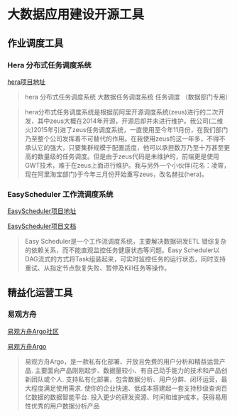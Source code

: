 # 大数据应用建设开源工具

## 作业调度工具

### Hera 分布式任务调度系统

[hera项目地址](https://github.com/scxwhite/hera)

> hera 分布式任务调度系统 大数据任务调度系统 任务调度 （数据部门专用）

> hera分布式任务调度系统是根据前阿里开源调度系统(zeus)进行的二次开发，其中zeus大概在2014年开源，开源后却并未进行维护。我公司(二维火)2015年引进了zeus任务调度系统，一直使用至今年11月份，在我们部门乃至整个公司发挥着不可替代的作用。在我使用zeus的这一年多，不得不承认它的强大，只要集群规模于配置适度，他可以承担数万乃至十万甚至更高的数量级的任务调度。但是由于zeus代码是未维护的，前端更是使用GWT技术，难于在zeus上面进行维护。我与另外一个小伙伴(花名：凌霄，现在阿里淘宝部门)于今年三月份开始重写zeus，改名赫拉(hera)。

### EasyScheduler 工作流调度系统

[EasyScheduler项目地址](https://github.com/analysys/EasyScheduler)

[EasyScheduler项目文档](https://analysys.github.io/easyscheduler_docs_cn/)

> Easy Scheduler是一个工作流调度系统，主要解决数据研发ETL 错综复杂的依赖关系，而不能直观监控任务健康状态等问题。Easy Scheduler以DAG流式的方式将Task组装起来，可实时监控任务的运行状态，同时支持重试、从指定节点恢复失败、暂停及Kill任务等操作。

## 精益化运营工具

### 易观方舟

[易观方舟Argo社区](https://geek.analysys.cn/topic/46)

[易观方舟Argo](http://argo.analysys.cn/)

> 易观方舟Argo，是一款私有化部署、开放且免费的用户分析和精益运营产品.
主要面向产品刚刚起步、数据量较小、有自己动手能力的技术和产品创新团队或个人.
支持私有化部署，包含数据分析、用户分群、闭环运营，最大程度满足使用需求.
使你的企业快速、低成本搭建起一套支持秒级查询百亿数据的数据智能平台.
投入更少的研发资源、时间和维护成本，获得易用性优秀的用户数据分析产品